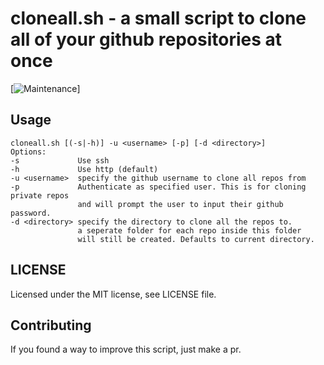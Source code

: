 # cloneall.sh - a small script to clone all of your github repositories at once
[![Maintenance](https://img.shields.io/badge/Maintained%3F-no-orange.svg)]
## Usage
```
cloneall.sh [(-s|-h)] -u <username> [-p] [-d <directory>]
Options:
-s             Use ssh
-h             Use http (default)
-u <username>  specify the github username to clone all repos from
-p             Authenticate as specified user. This is for cloning private repos
               and will prompt the user to input their github password.
-d <directory> specify the directory to clone all the repos to.
               a seperate folder for each repo inside this folder
               will still be created. Defaults to current directory.
```

## LICENSE
Licensed under the MIT license, see LICENSE file.

## Contributing
If you found a way to improve this script, just make a pr.

